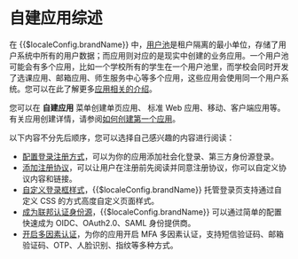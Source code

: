 # 自建应用综述

<LastUpdated/>

在 {{$localeConfig.brandName}} 中，[用户池](/concepts/user-pool.md)是租户隔离的最小单位，存储了用户系统中所有的用户数据；而应用则对应的是现实中创建的业务应用。一个用户池可能会有多个应用，比如一个学校所有的学生在一个用户池里，而学校会同时开发了选课应用、邮箱应用、师生服务中心等多个应用，这些应用会使用同一个用户系统。您可以在此了解更多[应用相关的介绍](/concepts/application.md)。

您可以在 **自建应用** 菜单创建单页应用、 标准 Web 应用、移动、客户端应用等。有关应用创建详情，请参阅[如何创建第一个应用](./create-app.md)。

以下内容不分先后顺序，您可以选择自己感兴趣的内容进行阅读：

- [配置登录注册方式](./config-login-methods.md)，可以为你的应用添加社会化登录、第三方身份源登录。
- [添加注册协议](./agreements.md)，可以让用户在注册前先阅读并同意注册协议，你可以自定义协议内容和链接。
- [自定义登录框样式](./custom-styles.md)，{{$localeConfig.brandName}} 托管登录页支持通过自定义 CSS 的方式高度自定义页面样式。
- [成为联邦认证身份源](./identity-provider.md)，{{$localeConfig.brandName}} 可以通过简单的配置快速成为 OIDC、OAuth2.0、SAML 身份提供商。
- [开启多因素认证](./mfa.md)，为你的应用开启 MFA 多因素认证，支持短信验证码、邮箱验证码、OTP、人脸识别、指纹等多种方式。

